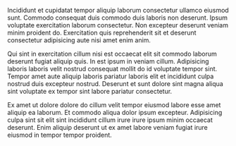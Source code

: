 Incididunt et cupidatat tempor aliquip laborum consectetur ullamco eiusmod sunt. Commodo consequat duis commodo duis laboris non deserunt. Ipsum voluptate exercitation laborum consectetur. Non excepteur deserunt veniam minim proident do. Exercitation quis reprehenderit sit et deserunt consectetur adipisicing aute nisi amet enim anim.

Qui sint in exercitation cillum nisi est occaecat elit sit commodo laborum deserunt fugiat aliquip quis. In est ipsum in veniam cillum. Adipisicing laboris laboris velit nostrud consequat mollit do id voluptate tempor sint. Tempor amet aute aliquip laboris pariatur laboris elit et incididunt culpa nostrud duis excepteur nostrud. Deserunt et sunt dolore sint magna aliqua sint voluptate ex tempor sint labore pariatur consectetur.

Ex amet ut dolore dolore do cillum velit tempor eiusmod labore esse amet aliquip ea laborum. Et commodo aliqua dolor ipsum excepteur. Adipisicing culpa sint sit elit sint incididunt cillum irure irure ipsum minim occaecat deserunt. Enim aliquip deserunt ut ex amet labore veniam fugiat irure eiusmod in tempor tempor proident.